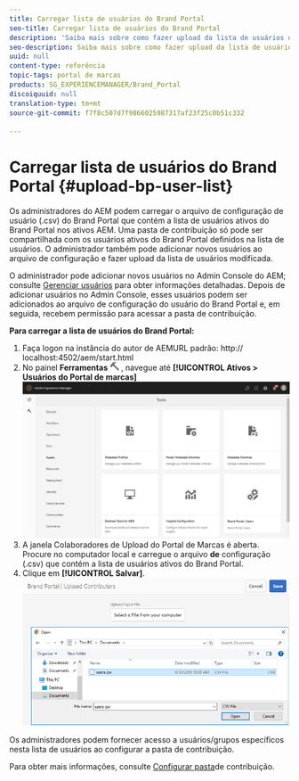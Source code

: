 ```yaml
---
title: Carregar lista de usuários do Brand Portal
seo-title: Carregar lista de usuários do Brand Portal
description: 'Saiba mais sobre como fazer upload da lista de usuários do Brand Portal nos ativos AEM. '
seo-description: Saiba mais sobre como fazer upload da lista de usuários do Brand Portal nos ativos AEM.
uuid: null
content-type: referência
topic-tags: portal de marcas
products: SG_EXPERIENCEMANAGER/Brand_Portal
discoiquuid: null
translation-type: tm+mt
source-git-commit: f7f8c507d7f9866025987317af23f25c0b51c332

---
```



# Carregar lista de usuários do Brand Portal {#upload-bp-user-list}

Os administradores do AEM podem carregar o arquivo de configuração de usuário (.csv) do Brand Portal que contém a lista de usuários ativos do Brand Portal nos ativos AEM. Uma pasta de contribuição só pode ser compartilhada com os usuários ativos do Brand Portal definidos na lista de usuários. O administrador também pode adicionar novos usuários ao arquivo de configuração e fazer upload da lista de usuários modificada.

O administrador pode adicionar novos usuários no Admin Console do AEM; consulte [Gerenciar usuários](brand-portal-adding-users.md) para obter informações detalhadas. Depois de adicionar usuários no Admin Console, esses usuários podem ser adicionados ao arquivo de configuração do usuário do Brand Portal e, em seguida, recebem permissão para acessar a pasta de contribuição.

**Para carregar a lista de usuários do Brand Portal:**
1. Faça logon na instância do autor de AEMURL padrão: http:// localhost:4502/aem/start.html
1. No painel **Ferramentas** ![](assets/tools.png) , navegue até **[!UICONTROL Ativos &gt; Usuários do Portal de marcas]**
   ![](assets/upload-user-list1.png)
1. A janela Colaboradores de Upload do Portal de Marcas é aberta.
Procure no computador local e carregue o arquivo **de** configuração (.csv) que contém a lista de usuários ativos do Brand Portal.
1. Clique em **[!UICONTROL Salvar]**.
   ![](assets/upload-user-list2.png)


Os administradores podem fornecer acesso a usuários/grupos específicos nesta lista de usuários ao configurar a pasta de contribuição.

Para obter mais informações, consulte [Configurar pasta](brand-portal-contribution-folder.md)de contribuição.
